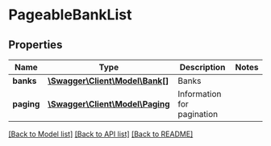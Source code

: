 # PageableBankList

## Properties
Name | Type | Description | Notes
------------ | ------------- | ------------- | -------------
**banks** | [**\Swagger\Client\Model\Bank[]**](Bank.md) | Banks | 
**paging** | [**\Swagger\Client\Model\Paging**](Paging.md) | Information for pagination | 

[[Back to Model list]](../README.md#documentation-for-models) [[Back to API list]](../README.md#documentation-for-api-endpoints) [[Back to README]](../README.md)


